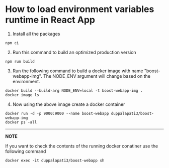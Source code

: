 # How to load environment variables runtime in React App

1. Install all the packages

```
npm ci
```

2. Run this command to build an optimized production version

```
npm run build
```

3. Run the following command to build a docker image with name "boost-webapp-img". The NODE_ENV argument will change based on the environment.

```
docker build --build-arg NODE_ENV=local -t boost-webapp-img .
docker image ls
```

4. Now using the above image create a docker container

```
docker run -d -p 9000:9000 --name boost-webapp duppalapati3/boost-webapp-img
docker ps -all
```

---

**NOTE**

If you want to check the contents of the running docker conatiner use the following command

```
docker exec -it duppalapati3/boost-webapp sh
```
